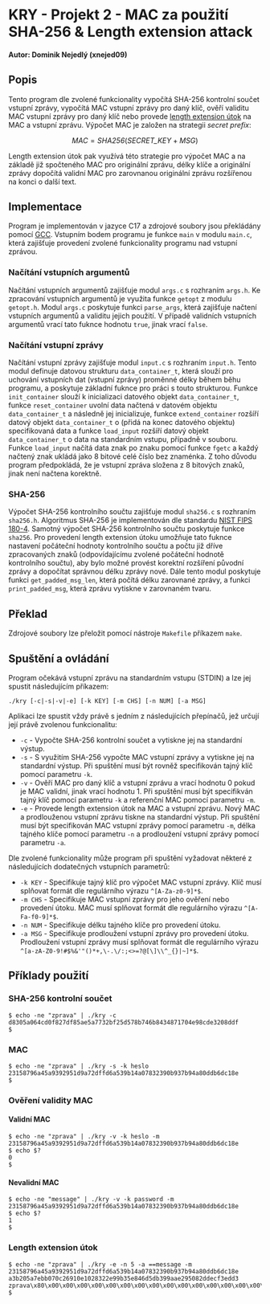 # KRY - Projekt 2 - MAC za použití SHA-256 & Length extension attack

#### Autor: Dominik Nejedlý (xnejed09)

## Popis

Tento program dle zvolené funkcionality vypočítá SHA-256 kontrolní součet vstupní zprávy, vypočítá MAC vstupní zprávy pro daný klíč, ověří validitu MAC vstupní zprávy pro daný klíč nebo provede [length extension útok](https://lord.io/length-extension-attacks/) na MAC a vstupní zprávu. Výpočet MAC je založen na strategii *secret prefix*:

$$\mathit{MAC} = \mathit{SHA256}(\mathit{SECRET\_KEY} + \mathit{MSG})$$

Length extension útok pak využívá této strategie pro výpočet MAC a na základě již spočteného MAC pro originální zprávu, délky klíče a originální zprávy dopočítá validní MAC pro zarovnanou originální zprávu rozšířenou na konci o další text.

## Implementace

Program je implementován v jazyce C17 a zdrojové soubory jsou překládány pomocí [GCC](https://gcc.gnu.org). Vstupním bodem programu je funkce `main` v modulu `main.c`, která zajišťuje provedení zvolené funkcionality programu nad vstupní zprávou.

### Načítání vstupních argumentů

Načítání vstupních argumentů zajišťuje modul `args.c` s rozhraním `args.h`. Ke zpracování vstupních argumentů je využita funkce `getopt` z modulu `getopt.h`. Modul `args.c` poskytuje funkci `parse_args`, která zajišťuje načtení vstupních argumentů a validitu jejich použití. V případě validních vstupních argumentů vrací tato fuknce hodnotu `true`, jinak vrací `false`.

### Načítání vstupní zprávy

Načítání vstupní zprávy zajišťuje modul `input.c` s rozhraním `input.h`. Tento modul definuje datovou strukturu `data_container_t`, která slouží pro uchování vstupních dat (vstupní zprávy) proměnné délky během běhu programu, a poskytuje základní fuknce pro práci s touto strukturou. Funkce `init_container` slouží k inicializaci datového objekt `data_container_t`, funkce `reset_container` uvolní data načtená v datovém objektu `data_container_t` a následně jej inicializuje, funkce `extend_container` rozšíří datový objekt `data_container_t` o (přidá na konec datového objektu) specifikovaná data a funkce `load_input` rozšíří datový objekt `data_container_t` o data na standardním vstupu, případně v souboru. Funkce `load_input` načítá data znak po znaku pomocí funkce `fgetc` a každý načtený znak ukládá jako 8 bitové celé číslo bez znaménka. Z toho důvodu program předpokládá, že je vstupní zpráva složena z 8 bitových znaků, jinak není načtena korektně.

### SHA-256

Výpočet SHA-256 kontrolního součtu zajišťuje modul `sha256.c` s rozhraním `sha256.h`. Algoritmus SHA-256 je implementován dle standardu [NIST FIPS 180-4](http://dx.doi.org/10.6028/NIST.FIPS.180-4). Samotný výpočet SHA-256 kontrolního součtu poskytuje funkce `sha256`. Pro provedení length extension útoku umožňuje tato fuknce nastavení počáteční hodnoty kontrolního součtu a počtu již dříve zpracovaných znaků (odpovídajícímu zvolené počáteční hodnotě kontrolního součtu), aby bylo možné provést korektní rozšíření původní zprávy a dopočítat správnou délku zprávy nové. Dále tento modul poskytuje funkci `get_padded_msg_len`, která počítá délku zarovnané zprávy, a funkci `print_padded_msg`, která zprávu vytiskne v zarovnaném tvaru.

## Překlad

Zdrojové soubory lze přeložit pomocí nástroje `Makefile` příkazem `make`.

## Spuštění a ovládání

Program očekává vstupní zprávu na standardním vstupu (STDIN) a lze jej spustit následujícím příkazem:

    ./kry [-c|-s|-v|-e] [-k KEY] [-m CHS] [-n NUM] [-a MSG]

Aplikaci lze spustit vždy právě s jedním z následujících přepínačů, jež určují její právě zvolenou funkcionalitu:

- `-c` - Vypočte SHA-256 kontrolní součet a vytiskne jej na standardní výstup.
- `-s` - S využitím SHA-256 vypočte MAC vstupní zprávy a vytiskne jej na standardní výstup. Při spuštění musí být rovněž specifikován tajný klíč pomocí parametru `-k`.
- `-v` - Ověří MAC pro daný klíč a vstupní zprávu a vrací hodnotu 0 pokud je MAC validní, jinak vrací hodnotu 1. Při spuštění musí být specifikván tajný klíč pomocí parametru `-k` a referenční MAC pomocí parametru `-m`.
- `-e` - Provede length extension útok na MAC a vstupní zprávu. Nový MAC a prodlouženou vstupní zprávu tiskne na standardní výstup. Při spuštění musí být specifikován MAC vstupní zprávy pomocí parametru `-m`, délka tajného klíče pomocí parametru `-n` a prodloužení vstupní zprávy pomocí parametru `-a`.

Dle zvolené funkcionality může program při spuštění vyžadovat některé z následujících dodatečných vstupních parametrů:

- `-k KEY` - Specifikuje tajný klíč pro výpočet MAC vstupní zprávy. Klíč musí splňovat formát dle regulárního výrazu `^[A-Za-z0-9]*$`.
- `-m CHS` - Specifikuje MAC vstupní zprávy pro jeho ověření nebo provedení útoku. MAC musí splňovat formát dle regulárního výrazu `^[A-Fa-f0-9]*$`.
- `-n NUM` - Specifikuje délku tajného klíče pro provedení útoku.
- `-a MSG` - Specifikuje prodloužení vstupní zprávy pro provedení útoku. Prodloužení vstupní zprávy musí splňovat formát dle regulárního výrazu `^[a-zA-Z0-9!#$%&'"()*+,\-.\/:;<>=?@[\]\\^_{}|~]*$`.

## Příklady použití

### SHA-256 kontrolní součet

    $ echo -ne "zprava" | ./kry -c
    d8305a064cd0f827df85ae5a7732bf25d578b746b8434871704e98cde3208ddf
    $

### MAC

    $ echo -ne "zprava" | ./kry -s -k heslo
    23158796a45a9392951d9a72dffd6a539b14a07832390b937b94a80ddb6dc18e
    $

### Ověření validity MAC

#### Validní MAC

    $ echo -ne "zprava" | ./kry -v -k heslo -m 23158796a45a9392951d9a72dffd6a539b14a07832390b937b94a80ddb6dc18e
    $ echo $?
    0
    $

#### Nevalidní MAC

    $ echo -ne "message" | ./kry -v -k password -m 23158796a45a9392951d9a72dffd6a539b14a07832390b937b94a80ddb6dc18e
    $ echo $?
    1
    $

### Length extension útok

    $ echo -ne "zprava" | ./kry -e -n 5 -a ==message -m 23158796a45a9392951d9a72dffd6a539b14a07832390b937b94a80ddb6dc18e
    a3b205a7ebb070c26910e1028322e99b35e846d5db399aae295082ddecf3edd3 zprava\x80\x00\x00\x00\x00\x00\x00\x00\x00\x00\x00\x00\x00\x00\x00\x00\x00\x00\x00\x00\x00\x00\x00\x00\x00\x00\x00\x00\x00\x00\x00\x00\x00\x00\x00\x00\x00\x00\x00\x00\x00\x00\x00\x00\x00\x00\x00\x00\x00\x00\x00\x00\x58==message
    $
